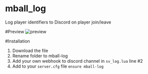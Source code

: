 # mball_log
Log player identifiers to Discord on player join/leave

#Preview
![preview](https://user-images.githubusercontent.com/76224425/120080471-bdc5a580-c0c1-11eb-89f8-7ef576ce27ec.png)

#Installation
1. Download the file
2. Rename folder to mball-log
3. Add your own webhook to discord channel in `sv_log.lua` line #2
4. Add to your `server.cfg` file ```ensure mball-log```
